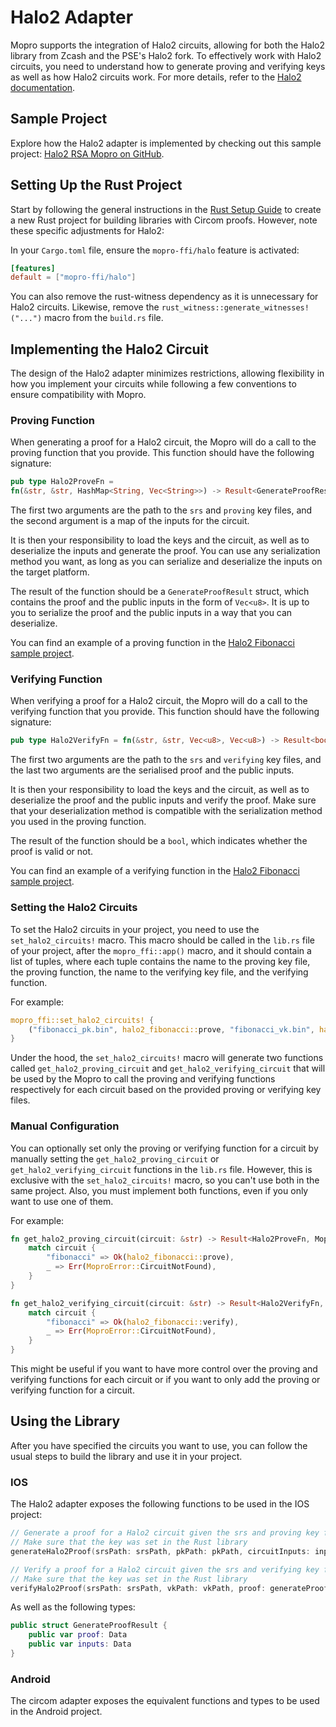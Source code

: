 # Halo2 Adapter

Mopro supports the integration of Halo2 circuits, allowing for both the Halo2 library from Zcash and the PSE's Halo2
fork. To effectively work with Halo2 circuits, you need to understand how to generate proving and verifying keys as well
as how Halo2 circuits work. For more details, refer to the [Halo2 documentation](https://zcash.github.io/halo2/).

## Sample Project

Explore how the Halo2 adapter is implemented by checking out this sample
project: [Halo2 RSA Mopro on GitHub](https://github.com/ElusAegis/halo2-rsa-mopro).

## Setting Up the Rust Project

Start by following the general instructions in the [Rust Setup Guide](/getting-started/rust-setup.md) to create a new
Rust project for building libraries with Circom proofs. However, note these specific adjustments for Halo2:

In your `Cargo.toml` file, ensure the `mopro-ffi/halo` feature is activated:

```toml
[features]
default = ["mopro-ffi/halo"]
```

You can also remove the rust-witness dependency as it is unnecessary for Halo2 circuits. Likewise, remove the
`rust_witness::generate_witnesses!("...")` macro from the `build.rs` file.

## Implementing the Halo2 Circuit

The design of the Halo2 adapter minimizes restrictions, allowing flexibility in how you implement your circuits while
following a few conventions to ensure compatibility with Mopro.

### Proving Function

When generating a proof for a Halo2 circuit, the Mopro will do a call to the proving function that you provide. This
function should have the following signature:

```rust
pub type Halo2ProveFn =
fn(&str, &str, HashMap<String, Vec<String>>) -> Result<GenerateProofResult, Box<dyn std::error::Error>>;
```

The first two arguments are the path to the `srs` and `proving` key files, and the second argument is a map of the
inputs for the circuit.

It is then your responsibility to load the keys and the circuit, as well as to deserialize the inputs and generate the
proof. You can use any serialization method you want, as long as you can serialize and deserialize the inputs on the
target platform.

The result of the function should be a `GenerateProofResult` struct, which contains the proof and the public inputs in
the form of `Vec<u8>`. It is up to you to serialize the proof and the public inputs in a way that you can deserialize.

You can find an example of a proving function in
the [Halo2 Fibonacci sample project](https://github.com/ElusAegis/halo2-fibonacci-sample/blob/main/src/lib.rs).

### Verifying Function

When verifying a proof for a Halo2 circuit, the Mopro will do a call to the verifying function that you provide. This
function should have the following signature:

```rust
pub type Halo2VerifyFn = fn(&str, &str, Vec<u8>, Vec<u8>) -> Result<bool, Box<dyn std::error::Error>>;
```

The first two arguments are the path to the `srs` and `verifying` key files, and the last two arguments are the
serialised proof and the public inputs.

It is then your responsibility to load the keys and the circuit, as well as to deserialize the proof and the public
inputs and verify the proof. Make sure that your deserialization method is compatible with the serialization method you
used in the proving function.

The result of the function should be a `bool`, which indicates whether the proof is valid or not.

You can find an example of a verifying function in
the [Halo2 Fibonacci sample project](https://github.com/ElusAegis/halo2-fibonacci-sample/blob/main/src/lib.rs).

### Setting the Halo2 Circuits

To set the Halo2 circuits in your project, you need to use the `set_halo2_circuits!` macro. This macro should be called
in the `lib.rs` file of your project, after the `mopro_ffi::app()` macro, and it should contain a list of tuples, where
each tuple contains the name to the proving key file, the proving function, the name to the verifying key file, and the
verifying function.

For example:

```rust
mopro_ffi::set_halo2_circuits! {
    ("fibonacci_pk.bin", halo2_fibonacci::prove, "fibonacci_vk.bin", halo2_fibonacci::verify),
}
```

Under the hood, the `set_halo2_circuits!` macro will generate two functions called `get_halo2_proving_circuit` and
`get_halo2_verifying_circuit` that will be used by the Mopro to call the proving and verifying functions respectively
for each circuit based on the provided proving or verifying key files.

### Manual Configuration

You can optionally set only the proving or verifying function for a circuit by manually setting
the `get_halo2_proving_circuit` or `get_halo2_verifying_circuit` functions in the `lib.rs` file. However, this is
exclusive with the `set_halo2_circuits!` macro, so you can't use both in the same project. Also, you must implement both
functions, even if you only want to use one of them.

For example:

```rust
fn get_halo2_proving_circuit(circuit: &str) -> Result<Halo2ProveFn, MoproError> {
    match circuit {
        "fibonacci" => Ok(halo2_fibonacci::prove),
        _ => Err(MoproError::CircuitNotFound),
    }
}
```

```rust
fn get_halo2_verifying_circuit(circuit: &str) -> Result<Halo2VerifyFn, MoproError> {
    match circuit {
        "fibonacci" => Ok(halo2_fibonacci::verify),
        _ => Err(MoproError::CircuitNotFound),
    }
}
```

This might be useful if you want to have more control over the proving and verifying functions for each circuit or
if you want to only add the proving or verifying function for a circuit.

## Using the Library

After you have specified the circuits you want to use, you can follow the usual steps to build the library and use it
in your project.

### IOS

The Halo2 adapter exposes the following functions to be used in the IOS project:

```swift
// Generate a proof for a Halo2 circuit given the srs and proving key files, as well as the circuit inputs
// Make sure that the key was set in the Rust library
generateHalo2Proof(srsPath: srsPath, pkPath: pkPath, circuitInputs: inputs) -> GenerateProofResult

// Verify a proof for a Halo2 circuit given the srs and verifying key files, as well as the proof and public inputs
// Make sure that the key was set in the Rust library
verifyHalo2Proof(srsPath: srsPath, vkPath: vkPath, proof: generateProofResult.proof, publicInput: generateProofResult.inputs) -> Bool
```

As well as the following types:

```swift
public struct GenerateProofResult {
    public var proof: Data
    public var inputs: Data
}
```

### Android

The circom adapter exposes the equivalent functions and types to be used in the Android project. 



